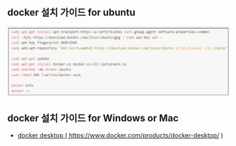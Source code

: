 ## docker 설치 가이드 for ubuntu
![Alt text](./image/image-docker-install.png)


## docker 설치 가이드 for Windows or Mac
- <a href="https://www.docker.com/products/docker-desktop/">docker desktop ( https://www.docker.com/products/docker-desktop/ )</a>
